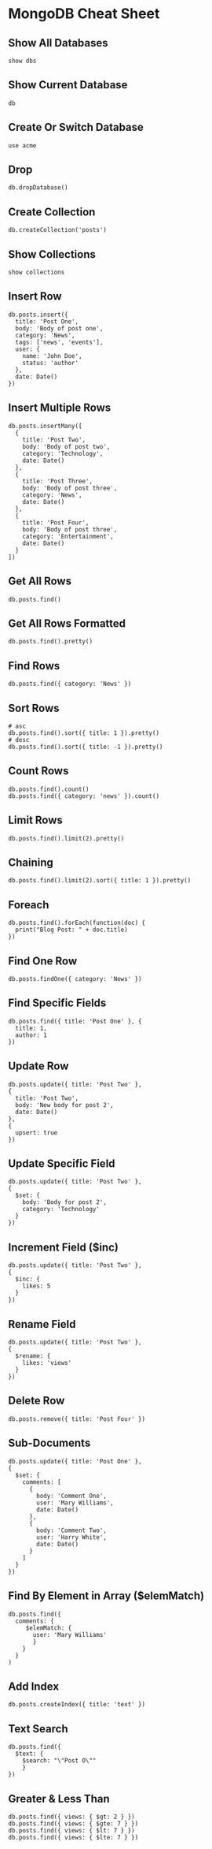 # MongoDB Cheat Sheet

## Show All Databases

```shell
show dbs
```

## Show Current Database

```shell
db
```

## Create Or Switch Database

```shell
use acme
```

## Drop

```shell
db.dropDatabase()
```

## Create Collection

```shell
db.createCollection('posts')
```

## Show Collections

```shell
show collections
```

## Insert Row

```shell
db.posts.insert({
  title: 'Post One',
  body: 'Body of post one',
  category: 'News',
  tags: ['news', 'events'],
  user: {
    name: 'John Doe',
    status: 'author'
  },
  date: Date()
})
```

## Insert Multiple Rows

```shell
db.posts.insertMany([
  {
    title: 'Post Two',
    body: 'Body of post two',
    category: 'Technology',
    date: Date()
  },
  {
    title: 'Post Three',
    body: 'Body of post three',
    category: 'News',
    date: Date()
  },
  {
    title: 'Post Four',
    body: 'Body of post three',
    category: 'Entertainment',
    date: Date()
  }
])
```

## Get All Rows

```shell
db.posts.find()
```

## Get All Rows Formatted

```shell
db.posts.find().pretty()
```

## Find Rows

```shell
db.posts.find({ category: 'News' })
```

## Sort Rows

```shell
# asc
db.posts.find().sort({ title: 1 }).pretty()
# desc
db.posts.find().sort({ title: -1 }).pretty()
```

## Count Rows

```shell
db.posts.find().count()
db.posts.find({ category: 'news' }).count()
```

## Limit Rows

```shell
db.posts.find().limit(2).pretty()
```

## Chaining

```shell
db.posts.find().limit(2).sort({ title: 1 }).pretty()
```

## Foreach

```shell
db.posts.find().forEach(function(doc) {
  print("Blog Post: " + doc.title)
})
```

## Find One Row

```shell
db.posts.findOne({ category: 'News' })
```

## Find Specific Fields

```shell
db.posts.find({ title: 'Post One' }, {
  title: 1,
  author: 1
})
```

## Update Row

```shell
db.posts.update({ title: 'Post Two' },
{
  title: 'Post Two',
  body: 'New body for post 2',
  date: Date()
},
{
  upsert: true
})
```

## Update Specific Field

```shell
db.posts.update({ title: 'Post Two' },
{
  $set: {
    body: 'Body for post 2',
    category: 'Technology'
  }
})
```

## Increment Field (\$inc)

```shell
db.posts.update({ title: 'Post Two' },
{
  $inc: {
    likes: 5
  }
})
```

## Rename Field

```shell
db.posts.update({ title: 'Post Two' },
{
  $rename: {
    likes: 'views'
  }
})
```

## Delete Row

```shell
db.posts.remove({ title: 'Post Four' })
```

## Sub-Documents

```shell
db.posts.update({ title: 'Post One' },
{
  $set: {
    comments: [
      {
        body: 'Comment One',
        user: 'Mary Williams',
        date: Date()
      },
      {
        body: 'Comment Two',
        user: 'Harry White',
        date: Date()
      }
    ]
  }
})
```

## Find By Element in Array (\$elemMatch)

```shell
db.posts.find({
  comments: {
     $elemMatch: {
       user: 'Mary Williams'
       }
    }
  }
)
```

## Add Index

```shell
db.posts.createIndex({ title: 'text' })
```

## Text Search

```shell
db.posts.find({
  $text: {
    $search: "\"Post O\""
    }
})
```

## Greater & Less Than

```shell
db.posts.find({ views: { $gt: 2 } })
db.posts.find({ views: { $gte: 7 } })
db.posts.find({ views: { $lt: 7 } })
db.posts.find({ views: { $lte: 7 } })
```
